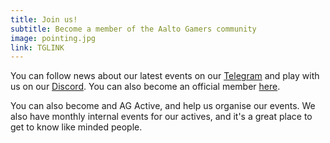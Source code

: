 ```yaml
---
title: Join us!
subtitle: Become a member of the Aalto Gamers community
image: pointing.jpg
link: TGLINK
---
```


You can follow news about our latest events on our [Telegram](TGLINK) and play with us on our [Discord](https://discord.com/invite/Ew7nGQqHgc). You can also become an official member [here](http://tinyurl.com/joinaaltogamers).

You can also become and AG Active, and help us organise our events. We also have monthly internal events for our actives, and it's a great place to get to know like minded people.
